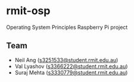 rmit-osp
========

Operating System Principles Raspberry Pi project


Team
----

* Neil Ang (s3251533@student.rmit.edu.au)
* Val Lyashov (s3366222@student.rmit.edu.au)
* Suraj Mehta (s3330779@student.rmit.edu.au)
